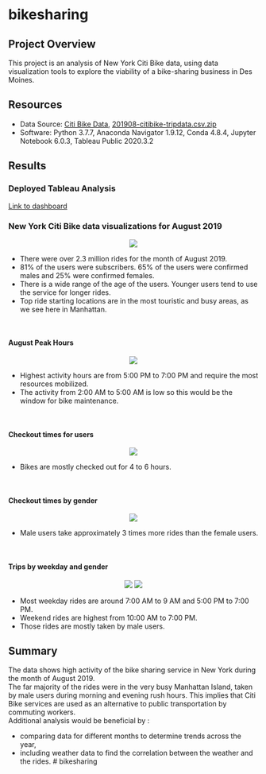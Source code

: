 # bikesharing

## Project Overview
This project is an analysis of New York Citi Bike data, using data visualization tools to explore the viability of a bike-sharing business in Des Moines.

## Resources
- Data Source: [Citi Bike Data](https://www.citibikenyc.com/system-data), [201908-citibike-tripdata.csv.zip](https://s3.amazonaws.com/tripdata/201908-citibike-tripdata.csv.zip)
- Software: Python 3.7.7, Anaconda Navigator 1.9.12, Conda 4.8.4, Jupyter Notebook 6.0.3, Tableau Public 2020.3.2

## Results

### Deployed Tableau Analysis
[Link to dashboard](https://public.tableau.com/views/NYCCitiBikeAnalysis_16040907256420/Story1?:language=en&:display_count=y&publish=yes&:origin=viz_share_link)

### New York Citi Bike data visualizations for August 2019

<p align="center">
    <img src="https://user-images.githubusercontent.com/68669675/97826309-e77f3100-1c86-11eb-8503-e40691cd6fe0.png"> 
</p>

- There were over 2.3 million rides for the month of August 2019.
- 81% of the users were subscribers. 65% of the users were confirmed males and 25% were confirmed females.
- There is a wide range of the age of the users. Younger users tend to use the service for longer rides.
- Top ride starting locations are in the most touristic and busy areas, as we see here in Manhattan.

<br>

#### August Peak Hours
<p align="center">
    <img src="https://user-images.githubusercontent.com/68669675/97826311-e8b05e00-1c86-11eb-8240-ab05bc3cb61f.png"> 
</p>

- Highest activity hours are from 5:00 PM to 7:00 PM and require the most resources mobilized.
- The activity from 2:00 AM to 5:00 AM is low so this would be the window for bike maintenance.

<br>

#### Checkout times for users
<p align="center">
    <img src="https://user-images.githubusercontent.com/68669675/97828088-b7865c80-1c8b-11eb-9c03-91ad942a6daa.png"> 
</p>

- Bikes are mostly checked out for 4 to 6 hours.

<br>

#### Checkout times by gender
<p align="center">
    <img src="https://user-images.githubusercontent.com/68669675/97828090-b8b78980-1c8b-11eb-947f-87486da03b73.png"> 
</p>

- Male users take approximately 3 times more rides than the female users.

<br>

#### Trips by weekday and gender
<p align="center">
    <img src="https://user-images.githubusercontent.com/68669675/97826316-e9e18b00-1c86-11eb-814c-b558ed34335d.png">
    <img src="https://user-images.githubusercontent.com/68669675/97826317-e9e18b00-1c86-11eb-9559-f06b93418b58.png">
</p>

- Most weekday rides are around 7:00 AM to 9 AM and 5:00 PM to 7:00 PM.
- Weekend rides are highest from 10:00 AM to 7:00 PM.
- Those rides are mostly taken by male users.


## Summary
The data shows high activity of the bike sharing service in New York during the month of August 2019.\
The far majority of the rides were in the very busy Manhattan Island, taken by male users during morning and evening rush hours. This implies that Citi Bike services are used as an alternative to public transportation by commuting workers.\
Additional analysis would be beneficial by :
- comparing data for different months to determine trends across the year,
- including weather data to find the correlation between the weather and the rides. # bikesharing
